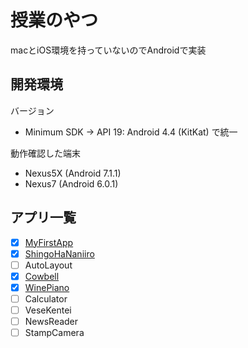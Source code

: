 # 授業のやつ

macとiOS環境を持っていないのでAndroidで実装

## 開発環境

バージョン
- Minimum SDK -> API 19: Android 4.4 (KitKat) で統一

動作確認した端末
- Nexus5X (Android 7.1.1)
- Nexus7  (Android 6.0.1)

## アプリ一覧

- [x] [MyFirstApp](android/MyFirstApp)
- [x] [ShingoHaNaniiro](android/ShingoHaNaniiro)
- [ ] AutoLayout
- [x] [Cowbell](android/Cowbell)
- [x] [WinePiano](android/WinePiano)
- [ ] Calculator
- [ ] VeseKentei
- [ ] NewsReader
- [ ] StampCamera
